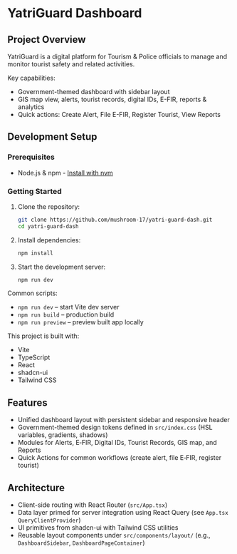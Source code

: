 # YatriGuard Dashboard

## Project Overview

YatriGuard is a digital platform for Tourism & Police officials to manage and monitor tourist safety and related activities.

Key capabilities:
- Government-themed dashboard with sidebar layout
- GIS map view, alerts, tourist records, digital IDs, E-FIR, reports & analytics
- Quick actions: Create Alert, File E-FIR, Register Tourist, View Reports

## Development Setup

### Prerequisites
- Node.js & npm - [Install with nvm](https://github.com/nvm-sh/nvm#installing-and-updating)

### Getting Started

1. Clone the repository:
   ```sh
   git clone https://github.com/mushroom-17/yatri-guard-dash.git
   cd yatri-guard-dash
   ```

2. Install dependencies:
   ```sh
   npm install
   ```

3. Start the development server:
   ```sh
   npm run dev
   ```

Common scripts:
- `npm run dev` – start Vite dev server
- `npm run build` – production build
- `npm run preview` – preview built app locally


This project is built with:

- Vite
- TypeScript
- React
- shadcn-ui
- Tailwind CSS

## Features

- Unified dashboard layout with persistent sidebar and responsive header
- Government-themed design tokens defined in `src/index.css` (HSL variables, gradients, shadows)
- Modules for Alerts, E‑FIR, Digital IDs, Tourist Records, GIS map, and Reports
- Quick Actions for common workflows (create alert, file E‑FIR, register tourist)

## Architecture

- Client-side routing with React Router (`src/App.tsx`)
- Data layer primed for server integration using React Query (see `App.tsx` `QueryClientProvider`)
- UI primitives from shadcn-ui with Tailwind CSS utilities
- Reusable layout components under `src/components/layout/` (e.g., `DashboardSidebar`, `DashboardPageContainer`)

